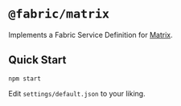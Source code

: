 # `@fabric/matrix`
Implements a Fabric Service Definition for [Matrix][matrix-org].

## Quick Start
`npm start`

Edit `settings/default.json` to your liking.

[matrix-org]: https://matrix.org
